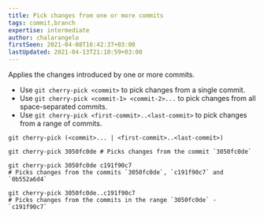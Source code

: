 ```yaml
---
title: Pick changes from one or more commits
tags: commit,branch
expertise: intermediate
author: chalarangelo
firstSeen: 2021-04-08T16:42:37+03:00
lastUpdated: 2021-04-13T21:10:59+03:00
---
```


Applies the changes introduced by one or more commits.

- Use `git cherry-pick <commit>` to pick changes from a single commit.
- Use `git cherry-pick <commit-1> <commit-2>...` to pick changes from all space-separated commits.
- Use `git cherry-pick <first-commit>..<last-commit>` to pick changes from a range of commits.

```shell
git cherry-pick (<commit>... | <first-commit>..<last-commit>)
```

```shell
git cherry-pick 3050fc0de # Picks changes from the commit `3050fc0de`

git cherry-pick 3050fc0de c191f90c7
# Picks changes from the commits `3050fc0de`, `c191f90c7` and `0b552a6d4`

git cherry-pick 3050fc0de..c191f90c7
# Picks changes from the commits in the range `3050fc0de` - `c191f90c7`
```
